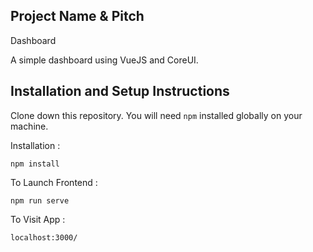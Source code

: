 ## Project Name & Pitch

Dashboard

A simple dashboard using VueJS and CoreUI.

## Installation and Setup Instructions

Clone down this repository. You will need `npm` installed globally on your machine.

Installation :

`npm install`

To Launch Frontend :

`npm run serve`

To Visit App :

`localhost:3000/`
